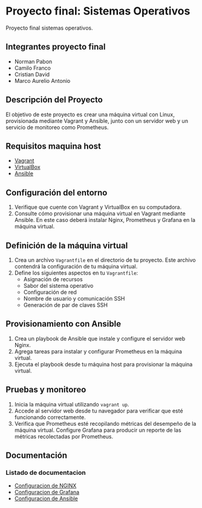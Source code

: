 # Proyecto final: Sistemas Operativos

Proyecto final sistemas operativos.


## Integrantes proyecto final

- Norman Pabon 
- Camilo Franco
- Cristian David  
- Marco Aurelio Antonio


## Descripción del Proyecto

El objetivo de este proyecto es crear una máquina virtual con Linux, provisionada mediante Vagrant y Ansible, junto con un servidor web y un servicio de monitoreo como Prometheus.

## Requisitos maquina host

- [Vagrant](https://www.vagrantup.com/)
- [VirtualBox](https://www.virtualbox.org/)
- [Ansible](https://www.ansible.com/)

## Configuración del entorno

1. Verifique que cuente con Vagrant y VirtualBox en su computadora.
2. Consulte cómo provisionar una máquina virtual en Vagrant mediante Ansible. En este caso deberá instalar Nginx, Prometheus y Grafana en la máquina virtual.

## Definición de la máquina virtual

1. Crea un archivo `Vagrantfile` en el directorio de tu proyecto. Este archivo contendrá la configuración de tu máquina virtual.
2. Define los siguientes aspectos en tu `Vagrantfile`:
    - Asignación de recursos
    - Sabor del sistema operativo
    - Configuración de red
    - Nombre de usuario y comunicación SSH
    - Generación de par de claves SSH

## Provisionamiento con Ansible

1. Crea un playbook de Ansible que instale y configure el servidor web Nginx.
2. Agrega tareas para instalar y configurar Prometheus en la máquina virtual.
3. Ejecuta el playbook desde tu máquina host para provisionar la máquina virtual.

## Pruebas y monitoreo

1. Inicia la máquina virtual utilizando `vagrant up`.
2. Accede al servidor web desde tu navegador para verificar que esté funcionando correctamente.
3. Verifica que Prometheus esté recopilando métricas del desempeño de la máquina virtual. Configure Grafana para producir un reporte de las métricas recolectadas por Prometheus.

## Documentación

### Listado de documentacion 

- [Configuracion de NGINX](https://github.com/Aleksei324/Proyecto-final-sistemas-operativos/blob/main/Documentacion/Configuracion%20Nginx.md)
- [Configuracion de Grafana](https://github.com/Aleksei324/Proyecto-final-sistemas-operativos/blob/main/Documentacion/Configuracion%20Ansible.md)
- [Configuracion de Ansible](https://github.com/Aleksei324/Proyecto-final-sistemas-operativos/blob/main/Documentacion/Configuracion%20Ansible.md)
